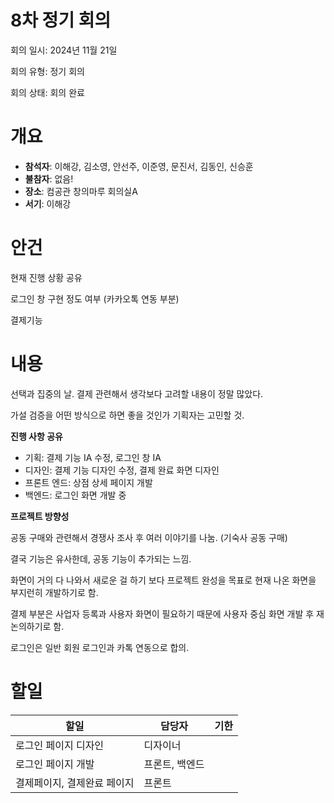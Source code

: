 # 8차 정기 회의

회의 일시: 2024년 11월 21일

회의 유형: 정기 회의

회의 상태: 회의 완료

# 개요

- **참석자**: 이해강, 김소영, 안선주, 이준영, 문진서, 김동인, 신승훈
- **불참자**: 없음!
- **장소**: 컴공관 창의마루 회의실A
- **서기**: 이해강

# 안건

현재 진행 상황 공유

로그인 창 구현 정도 여부 (카카오톡 연동 부분)

결제기능

# 내용

선택과 집중의 날. 결제 관련해서 생각보다 고려할 내용이 정말 많았다.

가설 검증을 어떤 방식으로 하면 좋을 것인가 기획자는 고민할 것.

**진행 사항 공유**

- 기획:  결제 기능 IA 수정, 로그인 창 IA
- 디자인: 결제 기능 디자인 수정, 결제 완료 화면 디자인
- 프론트 엔드: 상점 상세 페이지 개발
- 백엔드: 로그인 화면 개발 중

**프로젝트 방향성**

공동 구매와 관련해서 경쟁사 조사 후 여러 이야기를 나눔. (기숙사 공동 구매)

결국 기능은 유사한데, 공동 기능이 추가되는 느낌.

화면이 거의 다 나와서 새로운 걸 하기 보다 프로젝트 완성을 목표로 현재 나온 화면을 부지런히 개발하기로 함.

결제 부분은 사업자 등록과 사용자 화면이 필요하기 때문에 사용자 중심 화면 개발 후 재 논의하기로 함.

로그인은 일반 회원 로그인과 카톡 연동으로 합의.

# 할일

| 할일 | **담당자** | **기한** |
| --- | --- | --- |
| 로그인 페이지 디자인 | 디자이너 |  |
| 로그인 페이지 개발 | 프론트, 백엔드 |  |
| 결제페이지, 결제완료 페이지 | 프론트 |  |
